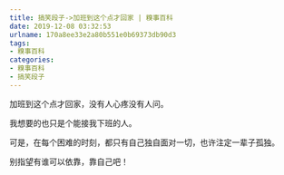 ```yaml
---
title: 搞笑段子->加班到这个点才回家 | 糗事百科
date: 2019-12-08 03:32:53
urlname: 170a8ee33e2a80b551e0b69373db90d3
tags: 
- 糗事百科
categories:
- 糗事百科
- 搞笑段子
---
```

加班到这个点才回家，没有人心疼没有人问。

我想要的也只是个能接我下班的人。

可是，在每个困难的时刻，都只有自己独自面对一切，也许注定一辈子孤独。

别指望有谁可以依靠，靠自己吧！


